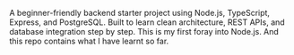 A beginner-friendly backend starter project using Node.js, TypeScript, Express, and PostgreSQL. Built to learn clean architecture, REST APIs, and database integration step by step. This is my first foray into Node.js. And this repo contains what I have learnt so far.
